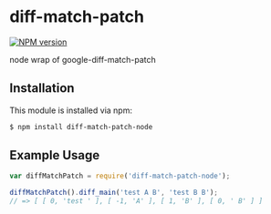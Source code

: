 diff-match-patch
========
[![NPM version](https://badge.fury.io/js/diff-match-patch-node.svg)](http://badge.fury.io/js/diff-match-patch-node)

node wrap of google-diff-match-patch

## Installation

This module is installed via npm:

``` bash
$ npm install diff-match-patch-node
```

## Example Usage

``` js
var diffMatchPatch = require('diff-match-patch-node');

diffMatchPatch().diff_main('test A B', 'test B B');
// => [ [ 0, 'test ' ], [ -1, 'A' ], [ 1, 'B' ], [ 0, ' B' ] ]
```
